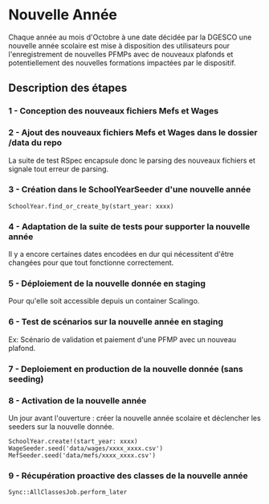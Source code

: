# Nouvelle Année

Chaque année au mois d'Octobre à une date décidée par la DGESCO une nouvelle année scolaire est mise à disposition des utilisateurs pour l'enregistrement de nouvelles PFMPs avec de nouveaux plafonds et potentiellement des nouvelles formations impactées par le dispositif.

## Description des étapes

### 1 - Conception des nouveaux fichiers Mefs et Wages

### 2 - Ajout des nouveaux fichiers Mefs et Wages dans le dossier /data du repo

La suite de test RSpec encapsule donc le parsing des nouveaux fichiers et signale tout erreur de parsing.

### 3 - Création dans le SchoolYearSeeder d'une nouvelle année

`SchoolYear.find_or_create_by(start_year: xxxx)`

### 4 - Adaptation de la suite de tests pour supporter la nouvelle année

Il y a encore certaines dates encodées en dur qui nécessitent d'être changées pour que tout fonctionne correctement.

### 5 - Déploiement de la nouvelle donnée en staging

Pour qu'elle soit accessible depuis un container Scalingo.

### 6 - Test de scénarios sur la nouvelle année en staging

Ex: Scénario de validation et paiement d'une PFMP avec un nouveau plafond.

### 7 - Deploiement en production de la nouvelle donnée (sans seeding)

### 8 - Activation de la nouvelle année

Un jour avant l'ouverture : créer la nouvelle année scolaire et déclencher les seeders sur la nouvelle donnée.

`SchoolYear.create!(start_year: xxxx)`
`WageSeeder.seed('data/wages/xxxx_xxxx.csv')`
`MefSeeder.seed('data/mefs/xxxx_xxxx.csv')`

### 9 - Récupération proactive des classes de la nouvelle année

`Sync::AllClassesJob.perform_later`



